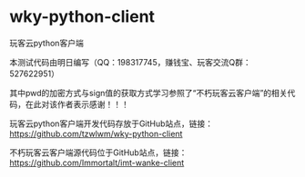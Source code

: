 # wky-python-client

玩客云python客户端

本测试代码由明日编写（QQ：198317745，赚钱宝、玩客交流Q群：527622951）

其中pwd的加密方式与sign值的获取方式学习参照了“不朽玩客云客户端”的相关代码，在此对该作者表示感谢！！！

玩客云python客户端开发代码存放于GitHub站点，链接：https://github.com/tzwlwm/wky-python-client

不朽玩客云客户端源代码位于GitHub站点，链接：https://github.com/Immortalt/imt-wanke-client
